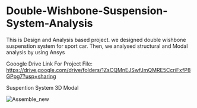 # Double-Wishbone-Suspension-System-Analysis
This is Design and Analysis based project. we designed double wishbone suspenstion system for sport car. Then, we analysed structural and Modal analysis by using Ansys

Gooogle Drive Link For Project File:
https://drive.google.com/drive/folders/1ZsCQMnEJSwfJmQMRE5CcriFxfP8GPpg7?usp=sharing

Suspention System 3D Modal

![Assemble_new](https://github.com/Peramunage-Vihan/Double-Wishbone-Suspension-System-Anaalysis/assets/136991326/6a221ac0-9102-42d2-867d-73d3bb05cd3b)
